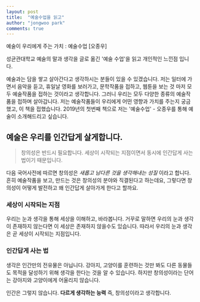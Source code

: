 ```yaml
---
layout: post
title:  "예술수업을 읽고"
author: "jongwoo park"
comments: true
---
```




예술이 우리에게 주는 가치 : 예술수업 [오종우]



성균관대학교 예술의 말과 생각을 글로 옮긴 '예술 수업'을 읽고 개인적인 느낀점 입니다.



예술과는 담을 쌓고 살아간다고 생각하시는 분들이 있을 수 있겠습니다. 저는 일터에 가면서 음악을 듣고, 휴일날 영화를 보러가고, 문학작품을 접하고, 웹툰을 보는 것 마저 모두 예술작품을 접하는 것이라고 생각합니다. 그러니 우리는 모두 다양한 종류의 예술작품을 접하며 살아갑니다. 저는 예술작품들이 우리에게 어떤 영향과 가치를 주는지 궁금했고, 이 책을 접했습니다. 2019년의 첫번째 책으로 저는 '예술수업' - 오종우를 통해 예술이 소개해드리고 싶습니다.



## 예술은 우리를 인간답게 살게합니다.

> 창의성은 반드시 필요합니다. 세상이 시작되는 지점이면서 동시에 인간답게 사는 법이기 때문입니다. 

다음 국어사전에 따르면 창의성은 *새롭고 남다른 것을 생각해내는 성질* 이라고 합니다. 흔히 예술작품을 보고, 만드는 것은 창의성의 분야와 직결된다고 하는데요, 그렇다면 창의성이 어떻게 발전하고 왜 인간답게 살아가게 한다고 할까요.

### 세상이 시작되는 지점

우리는 눈과 생각을 통해 세상을 이해하고, 바라봅니다. 거꾸로 말하면 우리의 눈과 생각이 존재하지 않는다면 이 세상은 존재하지 않을수도 있습니다. 따라서 우리의 눈과 생각은 곧 세상이 시작되는 지점입니다. 

### 인간답게 사는 법

생각은 인간만의 전유물은 아닙니다. 강아지, 고양이를 훈련하는 것만 봐도 다른 동물들도 목적을 달성하기 위해 생각을 한다는 것을 알 수 있습니다. 하지만 창의성이라는 단어는 강아지와 고양이에게 어울리지 않습니다. 

 인간은 그렇지 않습니다. **다르게 생각하는 능력** 즉, 창의성이라고 생각합니다. 

